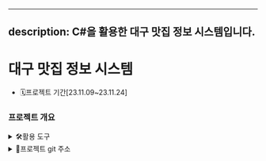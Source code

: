 <style>
  .tool-badge {
    margin-bottom: 10px; /* 원하는 간격으로 조절하세요 */
  }
</style>



---
description: C#을 활용한 대구 맛집 정보 시스템입니다.
---

# 대구 맛집 정보 시스템

* 🗓️프로젝트 기간\[23.11.09\~23.11.24]

### 프로젝트 개요



<details>

<summary>🛠활용 도구</summary>

![](https://img.shields.io/badge/C%20Sharp-239120?style=flat-square\&logo=C%20Sharp\&logoColor=white){: .tool-badge}
![](https://img.shields.io/badge/visualstudio-5C2D91?style=flat-square\&logo=visualstudio\&logoColor=white){: .tool-badge}
![](https://img.shields.io/badge/microsoftsqlserver-CC2927?style=flat-square\&logo=visualstudio\&logoColor=white){: .tool-badge}
![](https://img.shields.io/badge/github-181717?style=flat-square\&logo=visualstudio\&logoColor=white){: .tool-badge}


</details>



<details>

<summary>📕프로젝트 git 주소</summary>

[https://github.com/Hyno2/CSharpProject](https://github.com/Hyno2/CSharpProject)

</details>
